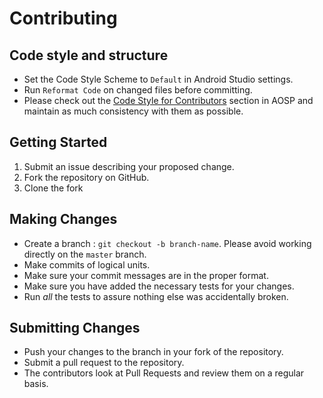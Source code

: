 # Contributing

## Code style and structure

* Set the Code Style Scheme to `Default` in Android Studio settings.
* Run `Reformat Code` on changed files before committing.
* Please check out the [Code Style for Contributors](https://source.android.com/source/code-style.html) section in AOSP and maintain as much consistency with them as possible.

## Getting Started

1. Submit an issue describing your proposed change.
2. Fork the repository on GitHub.
3. Clone the fork

## Making Changes

* Create a branch : `git checkout -b branch-name`. Please avoid working directly on the
    `master` branch.
* Make commits of logical units.
* Make sure your commit messages are in the proper format.
* Make sure you have added the necessary tests for your changes.
* Run _all_ the tests to assure nothing else was accidentally broken.

## Submitting Changes

* Push your changes to the branch in your fork of the repository.
* Submit a pull request to the repository.
* The contributors look at Pull Requests and review them on a regular basis. 
